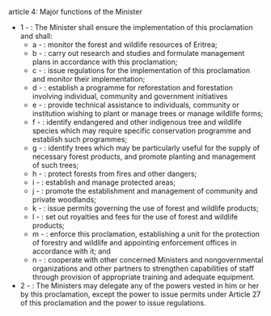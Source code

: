 article 4: Major functions of the Minister

<ul>
			<li>1 - : The Minister shall ensure the implementation of this proclamation and shall:<ul>
						<li>a - : monitor the forest and wildlife resources of Eritrea;<ul>
						</ul></li>						<li>b - : carry out research and studies and formulate management plans in accordance with this proclamation;<ul>
						</ul></li>						<li>c - : issue regulations for the implementation of this proclamation and monitor their implementation;<ul>
						</ul></li>						<li>d - : establish a programme for reforestation and forestation involving individual, community and government initiatives<ul>
						</ul></li>						<li>e - : provide technical assistance to individuals, community or institution wishing to plant or manage trees or manage wildlife forms;<ul>
						</ul></li>						<li>f - : identify endangered and other indigenous tree and wildlife species which may require specific conservation programme and establish such programmes;<ul>
						</ul></li>						<li>g - : identify trees which may be particularly useful for the supply of necessary forest products, and promote planting and management of such trees;<ul>
						</ul></li>						<li>h - : protect forests from fires and other dangers;<ul>
						</ul></li>						<li>i - : establish and manage protected areas;<ul>
						</ul></li>						<li>j - : promote the establishment and management of community and private woodlands;<ul>
						</ul></li>						<li>k - : issue permits governing the use of forest and wildlife products;<ul>
						</ul></li>						<li>l - : set out royalties and fees for the use of forest and wildlife products;<ul>
						</ul></li>						<li>m - : enforce this proclamation, establishing a unit for the protection of forestry and wildlife and appointing enforcement offices in accordance with it; and<ul>
						</ul></li>						<li>n - : cooperate with other concerned Ministers and nongovernmental organizations and other partners to strengthen capabilities of staff through provision of appropriate training and adequate equipment.<ul>
						</ul></li>			</ul></li>			<li>2 - : The Ministers may delegate any of the powers vested in him or her by this proclamation, except the power to issue permits under Article 27 of this proclamation and the power to issue regulations.<ul>
			</ul></li></ul>